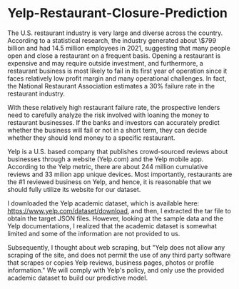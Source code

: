 # Yelp-Restaurant-Closure-Prediction

The U.S. restaurant industry is very large and diverse across the country. According to a statistical research, the industry generated about \\$799 billion and had 14.5 million employees in 2021, suggesting that many people open and close a restaurant on a frequent basis. Opening a restaurant is expensive and may require outside investment, and furthermore, a restaurant business is most likely to fail in its first year of operation since it faces relatively low profit margin and many operational challenges. In fact, the National Restaurant Association estimates a 30\% failure rate in the restaurant industry. 

With these relatively high restaurant failure rate, the prospective lenders need to carefully analyze the risk involved with loaning the money to restaurant businesses. If the banks and investors can accurately predict whether the business will fail or not in a short term, they can decide whether they should lend money to a specific restaurant.

Yelp is a U.S. based company that publishes crowd-sourced reviews about businesses through a website (Yelp.com) and the Yelp mobile app. According to the Yelp metric, there are about 244 million cumulative reviews and 33 milion app unique devices. Most importantly, restaurants are the #1 reviewed business on Yelp, and hence, it is reasonable that we should fully utilize its website for our dataset.

I downloaded the Yelp academic dataset, which is available here: https://www.yelp.com/dataset/download, and then, I extracted the tar file to obtain the target JSON files. However, looking at the sample data and the Yelp documentations, I realized that the academic dataset is somewhat limited and some of the information are not provided to us.

Subsequently, I thought about web scraping, but "Yelp does not allow any scraping of the site, and does not permit the use of any third party software that scrapes or copies Yelp reviews, business pages, photos or profile information." We will comply with Yelp's policy, and only use the provided academic dataset to build our predictive model.
